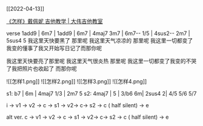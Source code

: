 [[2022-04-13]]

[《怎样》戴佩妮 吉他教学 | 大伟吉他教室](https://www.daweijita.com/5028.html)

verse
1add9 | 6m7 | 1add9 | 6m7 | 4maj7  3m7 | 6m7-- 1/5 | 4sus2-- 2m7  | 5sus4 5
我这里天快要黑了 那里呢 我这里天气凉凉的 那里呢 
我这里一切都变了我变的懂事了我又开始写日记了而那你呢

我这里天快要亮了那里呢 我这里天气很炎热 那里呢
我这里一切都变了我变的不哭了我把照片也收起了 而那你呢


![[怎样1.png]]
![[怎样2.png]]
![[怎样3.png]]
![[怎样4.png]]

s1:
b7  |  6m | 4maj7 1/3 | 2m7 5 
s2:
4maj7 | 5 | 3/b6 6m| 2sus4 2| 4/5 5/6 5/7

i -> v1 -> v2 -> c -> s1 -> 
v2-> c-> s2 -> c ( half silent) -> e 

alt ver.
c -> v1 -> v2 -> c -> s1 -> 
v2-> c-> s2 -> c ( half silent) -> e 
